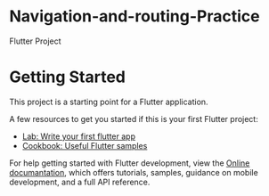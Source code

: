 # Navigation-and-routing-Practice

Flutter Project

# Getting Started

This project is a starting point for a Flutter application.

A few resources to get you started if this is your first Flutter project:

 - [Lab: Write your first flutter app](https://docs.flutter.dev/get-started/codelab)
 - [Cookbook: Useful Flutter samples](https://docs.flutter.dev/cookbook)
 
For help getting started with Flutter development, view the [Online documantation](https://docs.flutter.dev/), which offers tutorials, samples, guidance on mobile development, and a full API reference.
